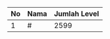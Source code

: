 | No | Nama            | Jumlah Level |
|----|-----------------|--------------|
| 1  | #    |    2599        |
